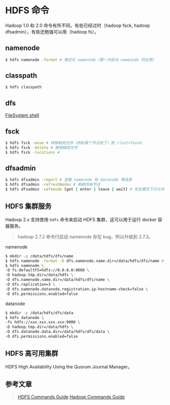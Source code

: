 # HDFS 命令

Hadoop 1.0 和 2.0 命令有所不同，有些已经过时（hadoop fsck, hadoop dfsadmin），有些还勉强可以用（hadoop fs）。

## namenode

```sh
$ hdfs namenode -format # 格式化 namenode（第一次启动 namenode 时应用）
```

## classpath

```sh
$ hdfs classpath
```

## dfs

[FileSystem shell](./fs-shell.md)

## fsck

```sh
$ hdfs fsck -move # 转移缺损文件（例如某个节点挂了）到 /lost+found
$ hdfs fsck -delete # 删除缺损文件
$ hdfs fsck -locations #
```

## dfsadmin

```sh
$ hdfs dfsadmin -report # 查看 namenode 和 datanode 等信息
$ hdfs dfsadmin -refreshNodes # 刷新所有节点
$ hdfs dfsadmin -safemode [get | enter | leave | wait] # 安全模式下只允许读不允许写。当有程序对 hdfs 进行读写操作时，hadoop 集群自动进入安全模式。
```

## HDFS 集群服务

Hadoop 2.x 支持使用 `hdfs` 命令来启动 HDFS 集群，这可以用于运行 docker 容器服务。

> hadoop 2.7.2 命令行启动 namenode 存在 bug，所以升级到 2.7.3。

namenode
```sh
$ mkdir -p /data/hdfs/dfs/name
$ hdfs namenode -format -D dfs.namenode.name.dir=/data/hdfs/dfs/name # 这里还存在 bug，指定的配置依然无效
$ hdfs namenode \
-D fs.defaultFS=hdfs://0.0.0.0:9000 \
-D hadoop.tmp.dir=/data/hdfs \
-D dfs.namenode.name.dir=/data/hdfs/dfs/name \
-D dfs.replication=3 \
-D dfs.namenode.datanode.registration.ip-hostname-check=false \
-D dfs.permissions.enabled=false
```

datanode
```sh
$ mkdir -p /data/hdfs/dfs/data
$ hdfs datanode \
-fs hdfs://xxx.xxx.xxx.xxx:9000 \
-D hadoop.tmp.dir=/data/hdfs \
-D dfs.datanode.data.dir=/data/hdfs/dfs/data \
-D dfs.permissions.enabled=false
```

## HDFS 高可用集群

HDFS High Availability Using the Quorum Journal Manager。

## 参考文章

> [HDFS Commands Guide](http://hadoop.apache.org/docs/r2.7.3/hadoop-project-dist/hadoop-hdfs/HDFSCommands.html)
> [Hadoop Commands Guide](http://hadoop.apache.org/docs/r2.7.3/hadoop-project-dist/hadoop-common/CommandsManual.html)
